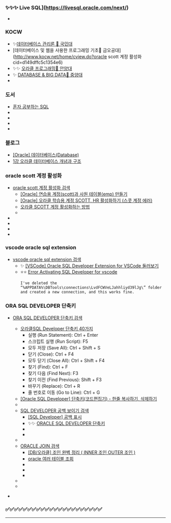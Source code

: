 ### ✨✨✨ Live SQL](https://livesql.oracle.com/next/)
- []()

### KOCW
- ✨[데이터베이스 관리론 🔷 국민대](http://www.kocw.net/home/cview.do?cid=c107a8da0f2ee8fe)
- [데이터베이스 및 웹을 사용한 프로그래밍 기초🔷 금오공대](http://www.kocw.net/home/cview.do?oracle scott 계정 활성화cid=d149dffc5c1354e6)
- ✨✨ [오라클 프로그래밍🔷 안양대](http://www.kocw.net/home/cview.do?cid=7988e1d76a28da60)
- ✨ [DATABASE & BIG DATA🔷 중양대](http://www.kocw.net/home/cview.do?cid=78f1c8beaa66c986&ar=link_openapi)
- []()

### 도서
- [혼자 공부하는 SQL](https://www.hanbit.co.kr/store/books/look.php?p_code=B6846155853)
- []()
- []()
- []()
- []()

### 블로그
- [[Oracle] 데이터베이스(Database)](https://continua-conatus.tistory.com/271)
- [1강 오라클 데이터베이스 개념과 구조](https://doltae.tistory.com/334)

### oracle scott 계정 활성화
- [oracle scott 계정 활성화 검색](https://www.google.com/search?q=oracle+scott+%EA%B3%84%EC%A0%95+%ED%99%9C%EC%84%B1%ED%99%94&oq=oracle+scott+&gs_lcrp=EgZjaHJvbWUqBwgBEAAYgAQyBggAEEUYOTIHCAEQABiABDIHCAIQABiABDIHCAMQABiABDIHCAQQABiABDIHCAUQABiABDIHCAYQABiABDIGCAcQABgeMgYICBAAGB4yBggJEAAYHtIBCDkyMDhqMGo3qAIAsAIA&sourceid=chrome&ie=UTF-8)
  - [[Oracle] 연습용 계정(scott)과 사원 테이블(emp) 만들기](https://parkjye.tistory.com/66)
  - [[Oracle] 오라클 학습용 계정 SCOTT, HR 활성화하기 (스콧 계정 에러)](https://hyunki99.tistory.com/52)
  - [오라클 SCOTT 계정 활성화하는 방법](https://velog.io/@fluffycow/%EC%98%A4%EB%9D%BC%ED%81%B4-SCOTT-%EA%B3%84%EC%A0%95-%ED%99%9C%EC%84%B1%ED%99%94%ED%95%98%EB%8A%94-%EB%B0%A9%EB%B2%95)
  - []()
- []()
- []()
- []()
- []()

### vscode oracle sql extension
- [vscode oracle sql extension 검색](https://www.google.com/search?q=vscode+oracle+sql+extension&oq=VSCODE+ORACLE+E&gs_lcrp=EgZjaHJvbWUqCAgDEAAYCBgeMgcIABAAGIAEMgYIARBFGDkyBggCEAAYHjIICAMQABgIGB4yCAgEEAAYCBgeMggIBRAAGAgYHjIHCAYQABjvBTIKCAcQABiABBiiBDIKCAgQABiABBiiBDIICAkQABgIGB7SAQg3NDg3ajBqN6gCALACAA&sourceid=chrome&ie=UTF-8)
  - ✨ [[VSCode] Oracle SQL Developer Extension for VSCode 둘러보기](https://jong-bae.tistory.com/105)
  - ⭐⭐ [Error Activating SQL Developer for vscode](https://forums.oracle.com/ords/apexds/post/error-activating-sql-developer-for-vscode-0376)
    ```
    I've deleted the “%APPDATA%\DBTools\connections\LvdFCWVeLJahhliyd39lJg\” folder and created a new connection, and this works fine.
    ```
### ORA SQL DEVELOPER 단축키
- [ORA SQL DEVELOPER 단축키 검색](https://www.google.com/search?q=ORA+SQL+DEVELOPER+%EB%8B%A8%EC%B6%95%ED%82%A4&oq=ORA+SQL+DEVELOPER+%EB%8B%A8%EC%B6%95%ED%82%A4&gs_lcrp=EgZjaHJvbWUyCAgAEEUYFRg5MgkIARAhGAoYoAEyCQgCECEYChigATIJCAMQIRgKGKAB0gEJMTQ2NTZqMGo3qAIAsAIA&sourceid=chrome&ie=UTF-8)
  - [오라클SQL Developer 단축키 40가지](https://knowhowbox.co.kr/%EC%98%A4%EB%9D%BC%ED%81%B4sql-developer-%EB%8B%A8%EC%B6%95%ED%82%A4-40%EA%B0%80%EC%A7%80/)
    - 실행 (Run Statement): Ctrl + Enter
    - 스크립트 실행 (Run Script): F5
    - 모두 저장 (Save All): Ctrl + Shift + S
    - 닫기 (Close): Ctrl + F4
    - 모두 닫기 (Close All): Ctrl + Shift + F4
    - 찾기 (Find): Ctrl + F
    - 찾기 다음 (Find Next): F3
    - 찾기 이전 (Find Previous): Shift + F3
    - 바꾸기 (Replace): Ctrl + R
    - 줄 번호로 이동 (Go to Line): Ctrl + G
  - [[Oracle SQL Developer] 단축키(코드편집기) - 한줄 복사하기, 삭제하기](https://withthisclue.tistory.com/entry/Oracle-SQL-Developer-%EB%8B%A8%EC%B6%95%ED%82%A4%EC%BD%94%EB%93%9C%ED%8E%B8%EC%A7%91%EA%B8%B0-%ED%95%9C%EC%A4%84-%EB%B3%B5%EC%82%AC%ED%95%98%EA%B8%B0-%EC%82%AD%EC%A0%9C%ED%95%98%EA%B8%B0)
  - []()
  - [SQL DEVELOPER 공백 보이기 검색](https://www.google.com/search?q=SQL+DEVELOPER+%EA%B3%B5%EB%B0%B1+%EB%B3%B4%EC%9D%B4%EA%B8%B0&oq=SQL+DEVELOPER+%EA%B3%B5%EB%B0%B1+%EB%B3%B4%EC%9D%B4%EA%B8%B0&gs_lcrp=EgZjaHJvbWUyBggAEEUYOTIHCAEQIRigATIHCAIQIRigAdIBCTE0MDc0ajBqN6gCALACAA&sourceid=chrome&ie=UTF-8)
    - [[SQL Developer] 공백 표시](https://hothoony.tistory.com/758)
    - ✨✨ [ORACLE SQL DEVELOPER 단축키](https://blog.naver.com/kaiz00/221616018855)
    - []()
    - []()
  - []()
  - [ORACLE JOIN 검색](https://www.google.com/search?q=ORACLE+JOIN&oq=ORACLE+JOIN&gs_lcrp=EgZjaHJvbWUqBggAEEUYOzIGCAAQRRg7MgcIARAAGIAEMgcIAhAAGIAEMgcIAxAAGIAEMgcIBBAAGIAEMgcIBRAAGIAEMgcIBhAAGIAEMgcIBxAAGIAEMgcICBAAGIAEMgcICRAAGIAE0gEIMjQzOGowajeoAgCwAgA&sourceid=chrome&ie=UTF-8)
    - [[DB/오라클] 조인 완벽 정리 ( INNER 조인 OUTER 조인 )](https://codingwone.tistory.com/29)
    - [oracle 여러 테이블 조회](https://www.google.com/search?q=oracle+%EC%97%AC%EB%9F%AC+%ED%85%8C%EC%9D%B4%EB%B8%94+%EC%A1%B0%ED%9A%8C&oq=ORACLE+%EC%97%AC%EB%9F%AC+%ED%85%8C%EC%9D%B4%EB%B8%94+SELCET+&gs_lcrp=EgZjaHJvbWUqCggCEAAYogQYiQUyBggAEEUYOTIHCAEQABjvBTIKCAIQABiiBBiJBTIHCAMQABjvBTIHCAQQABjvBdIBCTI2MzUwajBqN6gCALACAA&sourceid=chrome&ie=UTF-8)
    - []()
    - []()
    - []()
  - []()
  - []()

- []()
### ✅✅✅✅✅✅✅✅✅✅✅✅✅✅✅✅✅✅✅✅✅✅
---